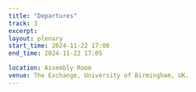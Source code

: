 ```yaml
---
title: "Departures"
track: 3
excerpt: 
layout: plenary
start_time: 2024-11-22 17:00
end_time: 2024-11-22 17:05

location: Assembly Room
venue: The Exchange, University of Birmingham, UK.
---
```

